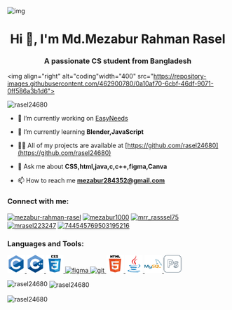 ![img](https://repository-images.githubusercontent.com/588181932/e36ec678-7984-4cdd-8e4c-a3932772ff8e)
<h1 align="center">Hi 👋, I'm Md.Mezabur Rahman Rasel</h1>
<h3 align="center">A passionate CS student from Bangladesh</h3>

<img align="right" alt="coding"width="400" src="https://repository-images.githubusercontent.com/462900780/0a10af70-6cbf-46df-9071-0ff586a3b1d6">
<p align="left"> <img src="https://komarev.com/ghpvc/?username=rasel24680&label=Profile%20views&color=0e75b6&style=flat" alt="rasel24680" /> </p>

- 🔭 I’m currently working on [EasyNeeds](https://github.com/RefatHex/EasyNeedsAOOP)

- 🌱 I’m currently learning **Blender,JavaScript**

- 👨‍💻 All of my projects are available at [https://github.com/rasel24680](https://github.com/rasel24680)

- 💬 Ask me about **CSS,html,java,c,c++,figma,Canva**

- 📫 How to reach me **mezabur284352@gmail.com**

<h3 align="left">Connect with me:</h3>
<p align="left">
<a href="https://linkedin.com/in/mezabur-rahman-rasel" target="blank"><img align="center" src="https://raw.githubusercontent.com/rahuldkjain/github-profile-readme-generator/master/src/images/icons/Social/linked-in-alt.svg" alt="mezabur-rahman-rasel" height="30" width="40" /></a>
<a href="https://fb.com/mezabur1000" target="blank"><img align="center" src="https://raw.githubusercontent.com/rahuldkjain/github-profile-readme-generator/master/src/images/icons/Social/facebook.svg" alt="mezabur1000" height="30" width="40" /></a>
<a href="https://instagram.com/mrr_rasssel75" target="blank"><img align="center" src="https://raw.githubusercontent.com/rahuldkjain/github-profile-readme-generator/master/src/images/icons/Social/instagram.svg" alt="mrr_rasssel75" height="30" width="40" /></a>
<a href="https://www.hackerrank.com/mrasel223247" target="blank"><img align="center" src="https://raw.githubusercontent.com/rahuldkjain/github-profile-readme-generator/master/src/images/icons/Social/hackerrank.svg" alt="mrasel223247" height="30" width="40" /></a>
<a href="https://discord.gg/744545769503195216" target="blank"><img align="center" src="https://raw.githubusercontent.com/rahuldkjain/github-profile-readme-generator/master/src/images/icons/Social/discord.svg" alt="744545769503195216" height="30" width="40" /></a>
</p>

<h3 align="left">Languages and Tools:</h3>
<p align="left"> <a href="https://www.cprogramming.com/" target="_blank" rel="noreferrer"> <img src="https://raw.githubusercontent.com/devicons/devicon/master/icons/c/c-original.svg" alt="c" width="40" height="40"/> </a> <a href="https://www.w3schools.com/cpp/" target="_blank" rel="noreferrer"> <img src="https://raw.githubusercontent.com/devicons/devicon/master/icons/cplusplus/cplusplus-original.svg" alt="cplusplus" width="40" height="40"/> </a> <a href="https://www.w3schools.com/css/" target="_blank" rel="noreferrer"> <img src="https://raw.githubusercontent.com/devicons/devicon/master/icons/css3/css3-original-wordmark.svg" alt="css3" width="40" height="40"/> </a> <a href="https://www.figma.com/" target="_blank" rel="noreferrer"> <img src="https://www.vectorlogo.zone/logos/figma/figma-icon.svg" alt="figma" width="40" height="40"/> </a> <a href="https://git-scm.com/" target="_blank" rel="noreferrer"> <img src="https://www.vectorlogo.zone/logos/git-scm/git-scm-icon.svg" alt="git" width="40" height="40"/> </a> <a href="https://www.w3.org/html/" target="_blank" rel="noreferrer"> <img src="https://raw.githubusercontent.com/devicons/devicon/master/icons/html5/html5-original-wordmark.svg" alt="html5" width="40" height="40"/> </a> <a href="https://www.java.com" target="_blank" rel="noreferrer"> <img src="https://raw.githubusercontent.com/devicons/devicon/master/icons/java/java-original.svg" alt="java" width="40" height="40"/> </a> <a href="https://www.mysql.com/" target="_blank" rel="noreferrer"> <img src="https://raw.githubusercontent.com/devicons/devicon/master/icons/mysql/mysql-original-wordmark.svg" alt="mysql" width="40" height="40"/> </a> <a href="https://www.photoshop.com/en" target="_blank" rel="noreferrer"> <img src="https://raw.githubusercontent.com/devicons/devicon/master/icons/photoshop/photoshop-line.svg" alt="photoshop" width="40" height="40"/> </a> </p>

<p><img align="left" src="https://github-readme-stats.vercel.app/api/top-langs?username=rasel24680&show_icons=true&locale=en&layout=compact" alt="rasel24680" /></p>

<p>&nbsp;<img align="center" src="https://github-readme-stats.vercel.app/api?username=rasel24680&show_icons=true&locale=en" alt="rasel24680" /></p>

<p><img align="center" src="https://github-readme-streak-stats.herokuapp.com/?user=rasel24680&" alt="rasel24680" /></p>
